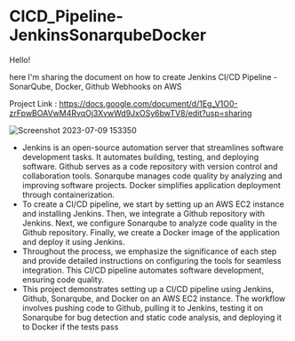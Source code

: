 # CICD_Pipeline-JenkinsSonarqubeDocker

Hello!

here I'm sharing the document on how to create Jenkins CI/CD Pipeline - SonarQube, Docker, Github Webhooks on AWS

Project Link : https://docs.google.com/document/d/1Eg_V1O0-zrFpwBOAVwM4RvqOj3XvwWd9JxOSy6bwTV8/edit?usp=sharing

![Screenshot 2023-07-09 153350](https://github.com/BHAVSARRAHUL02/CICD_Pipeline-JenkinsSonarqubeDocker/assets/75796904/d4b71093-3468-4b13-85ea-ec3294303c42)

- Jenkins is an open-source automation server that streamlines software development tasks. It automates building, testing, and deploying software. Github serves as a code repository with version control and collaboration tools. Sonarqube manages code quality by analyzing and improving software projects. Docker simplifies application deployment through containerization.
- To create a CI/CD pipeline, we start by setting up an AWS EC2 instance and installing Jenkins. Then, we integrate a Github repository with Jenkins. Next, we configure Sonarqube to analyze code quality in the Github repository. Finally, we create a Docker image of the application and deploy it using Jenkins.
- Throughout the process, we emphasize the significance of each step and provide detailed instructions on configuring the tools for seamless integration. This CI/CD pipeline automates software development, ensuring code quality.
- This project demonstrates setting up a CI/CD pipeline using Jenkins, Github, Sonarqube, and Docker on an AWS EC2 instance. The workflow involves pushing code to Github, pulling it to Jenkins, testing it on Sonarqube for bug detection and static code analysis, and deploying it to Docker if the tests pass


